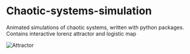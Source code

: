 # Chaotic-systems-simulation
Animated simulations of chaotic systems, written with python packages.
 Contains interactive lorenz attractor and logistic map

![Attractor](https://images.app.goo.gl/rD55NwaTjy5Msk5KA)
